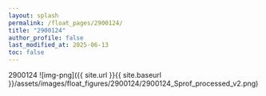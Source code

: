 ```yaml
---
layout: splash
permalink: /float_pages/2900124/
title: "2900124"
author_profile: false
last_modified_at: 2025-06-13
toc: false
---
```

 
2900124
![img-png]({{ site.url }}{{ site.baseurl }}/assets/images/float_figures/2900124/2900124_Sprof_processed_v2.png)